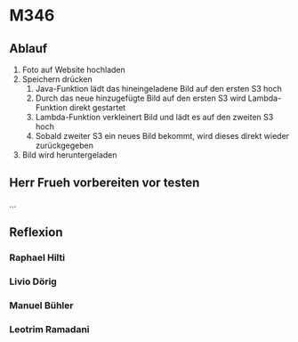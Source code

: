 # M346

## Ablauf
1. Foto auf Website hochladen
2. Speichern drücken
	1. Java-Funktion lädt das hineingeladene Bild auf den ersten S3 hoch
	2. Durch das neue hinzugefügte Bild auf den ersten S3 wird Lambda-Funktion direkt gestartet
	3. Lambda-Funktion verkleinert Bild und lädt es auf den zweiten S3 hoch
	4. Sobald zweiter S3 ein neues Bild bekommt, wird dieses direkt wieder zurückgegeben
3. Bild wird heruntergeladen

## Herr Frueh vorbereiten vor testen
... 

## Reflexion

### Raphael Hilti

### Livio Dörig

### Manuel Bühler

### Leotrim Ramadani
